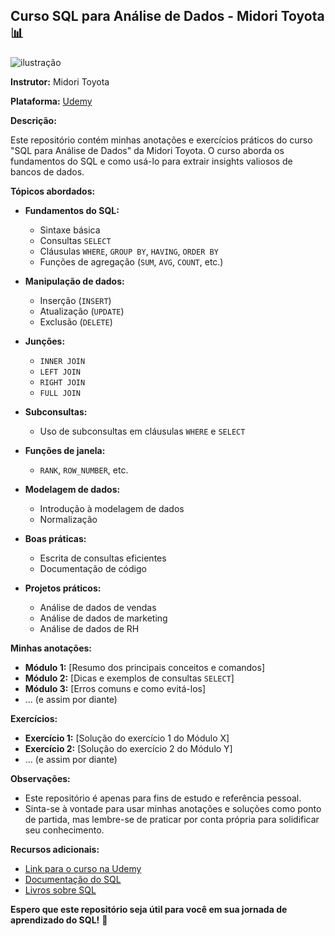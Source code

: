 ## Curso SQL para Análise de Dados - Midori Toyota 📊

![ilustração](https://github.com/TonFLY/images/blob/main/Firefly%20gerer%20um%20banner%20ilustrado%20-SQL%20PARA%20ANALISE%20DE%20DADOS-%2032593.jpg?raw=true)

**Instrutor:** Midori Toyota

**Plataforma:** [Udemy](https://www.udemy.com/course/sql-para-analise-de-dados/)

**Descrição:**

Este repositório contém minhas anotações e exercícios práticos do curso "SQL para Análise de Dados" da Midori Toyota. O curso aborda os fundamentos do SQL e como usá-lo para extrair insights valiosos de bancos de dados.

**Tópicos abordados:**

*   **Fundamentos do SQL:**
    *   Sintaxe básica
    *   Consultas `SELECT`
    *   Cláusulas `WHERE`, `GROUP BY`, `HAVING`, `ORDER BY`
    *   Funções de agregação (`SUM`, `AVG`, `COUNT`, etc.)

*   **Manipulação de dados:**
    *   Inserção (`INSERT`)
    *   Atualização (`UPDATE`)
    *   Exclusão (`DELETE`)

*   **Junções:**
    *   `INNER JOIN`
    *   `LEFT JOIN`
    *   `RIGHT JOIN`
    *   `FULL JOIN`

*   **Subconsultas:**
    *   Uso de subconsultas em cláusulas `WHERE` e `SELECT`

*   **Funções de janela:**
    *   `RANK`, `ROW_NUMBER`, etc.

*   **Modelagem de dados:**
    *   Introdução à modelagem de dados
    *   Normalização

*   **Boas práticas:**
    *   Escrita de consultas eficientes
    *   Documentação de código

*   **Projetos práticos:**
    *   Análise de dados de vendas
    *   Análise de dados de marketing
    *   Análise de dados de RH

**Minhas anotações:**

*   **Módulo 1:** [Resumo dos principais conceitos e comandos]
*   **Módulo 2:** [Dicas e exemplos de consultas `SELECT`]
*   **Módulo 3:** [Erros comuns e como evitá-los]
*   ... (e assim por diante)

**Exercícios:**

*   **Exercício 1:** [Solução do exercício 1 do Módulo X]
*   **Exercício 2:** [Solução do exercício 2 do Módulo Y]
*   ... (e assim por diante)

**Observações:**

*   Este repositório é apenas para fins de estudo e referência pessoal.
*   Sinta-se à vontade para usar minhas anotações e soluções como ponto de partida, mas lembre-se de praticar por conta própria para solidificar seu conhecimento.

**Recursos adicionais:**

*   [Link para o curso na Udemy](https://www.udemy.com/course/sql-para-analise-de-dados/)
*   [Documentação do SQL](https://www.postgresql.org/docs/current/sql-syntax.html)
*   [Livros sobre SQL](https://www.casadocodigo.com.br/products/livro-postgresql)

**Espero que este repositório seja útil para você em sua jornada de aprendizado do SQL!** 🚀
